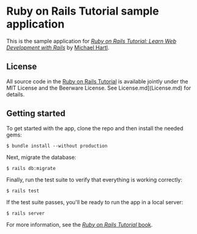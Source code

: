# Ruby on Rails Tutorial sample application

This is the sample application for
[*Ruby on Rails Tutorial:
Learn Web Development with Rails*](https://www.railstutorial.org/)
by [Michael Hartl](https://michaelhartl.com/).

## License

All source code in the [Ruby on Rails Tutorial](https://railstutorial.org/)
is available jointly under the MIT License and the Beerware License. See
License.md](License.md) for details.

## Getting started

To get started with the app, clone the repo and then install the needed gems:
```
$ bundle install --without production
```

Next, migrate the database:
```
$ rails db:migrate
```

Finally, run the test suite to verify that everything is working correctly:
```
$ rails test
```

If the test suite passes, you'll be ready to run the app in a local server:
```
$ rails server
```

For more information, see the
[*Ruby on Rails Tutorial* book](https://wwww.railstutorial.org/book).
